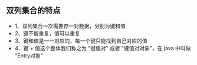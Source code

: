 ## 双列集合的特点
* 1、双列集合一次需要存一对数据，分别为键和值
* 2、键不能重复，值可以重复
* 3、键和值是一一对应的，每一个键只能找到自己对应的值
* 4、键 + 值这个整体我们称之为 "键值对" 或者 "键值对对象"，在 java 中叫做 "Entry对象"